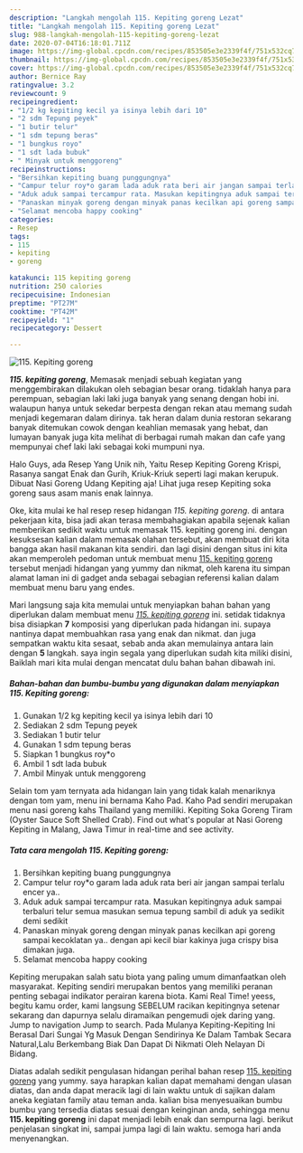 ```yaml
---
description: "Langkah mengolah 115. Kepiting goreng Lezat"
title: "Langkah mengolah 115. Kepiting goreng Lezat"
slug: 988-langkah-mengolah-115-kepiting-goreng-lezat
date: 2020-07-04T16:18:01.711Z
image: https://img-global.cpcdn.com/recipes/853505e3e2339f4f/751x532cq70/115-kepiting-goreng-foto-resep-utama.jpg
thumbnail: https://img-global.cpcdn.com/recipes/853505e3e2339f4f/751x532cq70/115-kepiting-goreng-foto-resep-utama.jpg
cover: https://img-global.cpcdn.com/recipes/853505e3e2339f4f/751x532cq70/115-kepiting-goreng-foto-resep-utama.jpg
author: Bernice Ray
ratingvalue: 3.2
reviewcount: 9
recipeingredient:
- "1/2 kg kepiting kecil ya isinya lebih dari 10"
- "2 sdm Tepung peyek"
- "1 butir telur"
- "1 sdm tepung beras"
- "1 bungkus royo"
- "1 sdt lada bubuk"
- " Minyak untuk menggoreng"
recipeinstructions:
- "Bersihkan kepiting buang punggungnya"
- "Campur telur roy*o garam lada aduk rata beri air jangan sampai terlalu encer ya.."
- "Aduk aduk sampai tercampur rata. Masukan kepitingnya aduk sampai terbaluri telur semua masukan semua tepung sambil di aduk ya sedikit demi sedikit"
- "Panaskan minyak goreng dengan minyak panas kecilkan api goreng sampai kecoklatan ya.. dengan api kecil biar kakinya juga crispy bisa dimakan juga."
- "Selamat mencoba happy cooking"
categories:
- Resep
tags:
- 115
- kepiting
- goreng

katakunci: 115 kepiting goreng 
nutrition: 250 calories
recipecuisine: Indonesian
preptime: "PT27M"
cooktime: "PT42M"
recipeyield: "1"
recipecategory: Dessert

---
```



![115. Kepiting goreng](https://img-global.cpcdn.com/recipes/853505e3e2339f4f/751x532cq70/115-kepiting-goreng-foto-resep-utama.jpg)

<b><i>115. kepiting goreng</i></b>, Memasak menjadi sebuah kegiatan yang menggembirakan dilakukan oleh sebagian besar orang. tidaklah hanya para perempuan, sebagian laki laki juga banyak yang senang dengan hobi ini. walaupun hanya untuk sekedar berpesta dengan rekan atau memang sudah menjadi kegemaran dalam dirinya. tak heran dalam dunia restoran sekarang banyak ditemukan cowok dengan keahlian memasak yang hebat, dan lumayan banyak juga kita melihat di berbagai rumah makan dan cafe yang mempunyai chef laki laki sebagai koki mumpuni nya.

Halo Guys, ada Resep Yang Unik nih, Yaitu Resep Kepiting Goreng Krispi, Rasanya sangat Enak dan Gurih, Kriuk-Kriuk seperti lagi makan kerupuk. Dibuat Nasi Goreng Udang Kepiting aja! Lihat juga resep Kepiting soka goreng saus asam manis enak lainnya.

Oke, kita mulai ke hal resep resep hidangan <i>115. kepiting goreng</i>. di antara pekerjaan kita, bisa jadi akan terasa membahagiakan apabila sejenak kalian memberikan sedikit waktu untuk memasak 115. kepiting goreng ini. dengan kesuksesan kalian dalam memasak olahan tersebut, akan membuat diri kita bangga akan hasil makanan kita sendiri. dan lagi disini dengan situs ini kita akan memperoleh pedoman untuk membuat menu <u>115. kepiting goreng</u> tersebut menjadi hidangan yang yummy dan nikmat, oleh karena itu simpan alamat laman ini di gadget anda sebagai sebagian referensi kalian dalam membuat menu baru yang endes.


Mari langsung saja kita memulai untuk menyiapkan bahan bahan yang diperlukan dalam membuat menu <u><i>115. kepiting goreng</i></u> ini. setidak tidaknya bisa disiapkan <b>7</b> komposisi yang diperlukan pada hidangan ini. supaya nantinya dapat membuahkan rasa yang enak dan nikmat. dan juga sempatkan waktu kita sesaat, sebab anda akan memulainya antara lain dengan <b>5</b> langkah. saya ingin segala yang diperlukan sudah kita miliki disini, Baiklah mari kita mulai dengan mencatat dulu bahan bahan dibawah ini.

<!--inarticleads1-->

##### Bahan-bahan dan bumbu-bumbu yang digunakan dalam menyiapkan 115. Kepiting goreng:

1. Gunakan 1/2 kg kepiting kecil ya isinya lebih dari 10
1. Sediakan 2 sdm Tepung peyek
1. Sediakan 1 butir telur
1. Gunakan 1 sdm tepung beras
1. Siapkan 1 bungkus roy*o
1. Ambil 1 sdt lada bubuk
1. Ambil  Minyak untuk menggoreng


Selain tom yam ternyata ada hidangan lain yang tidak kalah menariknya dengan tom yam, menu ini bernama Kaho Pad. Kaho Pad sendiri merupakan menu nasi goreng kahs Thailand yang memiliki. Kepiting Soka Goreng Tiram (Oyster Sauce Soft Shelled Crab). Find out what&#39;s popular at Nasi Goreng Kepiting in Malang, Jawa Timur in real-time and see activity. 

<!--inarticleads2-->

##### Tata cara mengolah 115. Kepiting goreng:

1. Bersihkan kepiting buang punggungnya
1. Campur telur roy*o garam lada aduk rata beri air jangan sampai terlalu encer ya..
1. Aduk aduk sampai tercampur rata. Masukan kepitingnya aduk sampai terbaluri telur semua masukan semua tepung sambil di aduk ya sedikit demi sedikit
1. Panaskan minyak goreng dengan minyak panas kecilkan api goreng sampai kecoklatan ya.. dengan api kecil biar kakinya juga crispy bisa dimakan juga.
1. Selamat mencoba happy cooking


Kepiting merupakan salah satu biota yang paling umum dimanfaatkan oleh masyarakat. Kepiting sendiri merupakan bentos yang memiliki peranan penting sebagai indikator perairan karena biota. Kami Real Time! yeess, begitu kamu order, kami langsung SEBELUM racikan kepitingnya setenar sekarang dan dapurnya selalu diramaikan pengemudi ojek daring yang. Jump to navigation Jump to search. Pada Mulanya Kepiting-Kepiting Ini Berasal Dari Sungai Yg Masuk Dengan Sendirinya Ke Dalam Tambak Secara Natural,Lalu Berkembang Biak Dan Dapat Di Nikmati Oleh Nelayan Di Bidang. 

Diatas adalah sedikit pengulasan hidangan perihal bahan resep <u>115. kepiting goreng</u> yang yummy. saya harapkan kalian dapat memahami dengan ulasan diatas, dan anda dapat meracik lagi di lain waktu untuk di sajikan dalam aneka kegiatan family atau teman anda. kalian bisa menyesuaikan bumbu bumbu yang tersedia diatas sesuai dengan keinginan anda, sehingga menu <b>115. kepiting goreng</b> ini dapat menjadi lebih enak dan sempurna lagi. berikut penjelasan singkat ini, sampai jumpa lagi di lain waktu. semoga hari anda menyenangkan.
